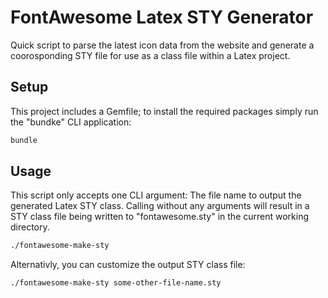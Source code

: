 
# FontAwesome Latex STY Generator

Quick script to parse the latest icon data from the website and generate a coorosponding STY file for use as a class file
within a Latex project.

## Setup

This project includes a Gemfile; to install the required packages simply run the "bundke" CLI application:

```bash
bundle
```

## Usage

This script only accepts one CLI argument: The file name to output the generated Latex STY class. Calling without any
arguments will result in a STY class file being written to "fontawesome.sty" in the current working directory.

```bash
./fontawesome-make-sty
```

Alternativly, you can customize the output STY class file:

```bash
./fontawesome-make-sty some-other-file-name.sty
```

